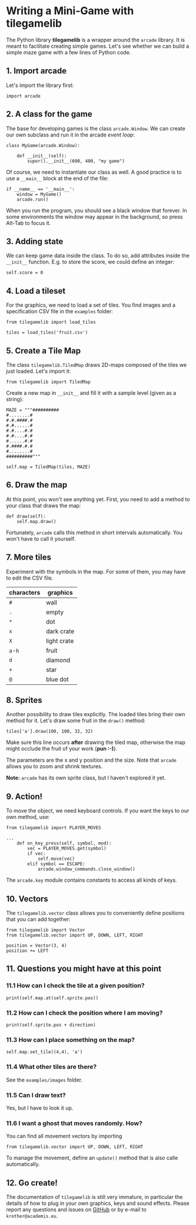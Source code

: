 
# Writing a Mini-Game with tilegamelib

The Python library **tilegamelib** is a wrapper around the `arcade` library. It is meant to facilitate creating simple games. Let's see whether we can build a simple maze game with a few lines of Python code.

## 1. Import arcade

Let's import the library first:

    import arcade

## 2. A class for the game

The base for developing games is the class `arcade.Window`.
We can create our own subclass and run it in the arcade *event loop*:

    class MyGame(arcade.Window):

        def __init__(self):
            super().__init__(600, 400, "my game")

Of course, we need to instantiate our class as well. A good practice is to use a `__main__` block at the end of the file:

    if __name__ == '__main__':
        window = MyGame()
        arcade.run()


When you run the program, you should see a black window that forever. In some environments the window may appear in the background, so press Alt-Tab to focus it.


## 3. Adding state

We can keep game data inside the class. To do so, add attributes inside the `__init__` function. E.g. to store the score, we could define an integer:

    self.score = 0


## 4. Load a tileset

For the graphics, we need to load a set of tiles. You find images and a specification CSV file in the `examples` folder:

    from tilegamelib import load_tiles

    tiles = load_tiles('fruit.csv')

## 5. Create a Tile Map

The class `tilegamelib.TiledMap` draws 2D-maps composed of the tiles we just loaded. Let's import it:

    from tilegamelib import TiledMap

Create a new map in `__init__` and fill it with a sample level (given as a string):

    MAZE = """##########
    #........#
    #.#.####.#
    #.#......#
    #.#....#.#
    #.#....#.#
    #......#.#
    #.####.#.#
    #........#
    ##########"""

    self.map = TiledMap(tiles, MAZE)

## 6. Draw the map

At this point, you won't see anything yet. First, you need to add a method to your class that draws the map:

    def draw(self):
        self.map.draw()

Fortunately, `arcade` calls this method in short intervals automatically. You won't have to call it yourself.

## 7. More tiles

Experiment with the symbols in the map. For some of them, you may have to edit the CSV file.

| characters | graphics |
|------------|----------|
| `#`        | wall     |
| `.`        | empty    |
| `*`        | dot      |
| `x`        | dark crate  |
| `X`        | light crate  |
| `a`-`h`    | fruit     |
| `d`        | diamond   |
| `+`        | star      |
| `@`        | blue dot  |

## 8. Sprites

Another possibility to draw tiles explicitly. The loaded tiles bring their own method for it. Let's draw some fruit in the `draw()` method:

    tiles['a'].draw(100, 100, 32, 32)

Make sure this line occurs **after** drawing the tiled map, otherwise the map might occlude the fruit of your work (**pun :-)**).

The parameters are the x and y position and the size. Note that `arcade` allows you to zoom and shrink textures.

**Note:** `arcade` has its own sprite class, but I haven't explored it yet.

## 9. Action!

To move the object, we need keyboard controls. If you want the
keys to our own method, use:

    from tilegamelib import PLAYER_MOVES

    ...
        def on_key_press(self, symbol, mod):
            vec = PLAYER_MOVES.get(symbol)
            if vec:
                self.move(vec)
            elif symbol == ESCAPE:
                arcade.window_commands.close_window()


The `arcade.key` module contains constants to access all kinds of keys.

## 10. Vectors

The `tilegamelib.vector` class allows you to conveniently define positions that you can add together:

    from tilegamelib import Vector
    from tilegamelib.vector import UP, DOWN, LEFT, RIGHT

    position = Vector(3, 4)
    position += LEFT

## 11. Questions you might have at this point

### 11.1 How can I check the tile at a given position?

    print(self.map.at(self.sprite.pos))

### 11.2 How can I check the position where I am moving?

    print(self.sprite.pos + direction)

### 11.3 How can I place something on the map?

    self.map.set_tile((4,4), 'a')

### 11.4 What other tiles are there?

See the `examples/images` folder.

### 11.5 Can I draw text?

Yes, but I have to look it up.

### 11.6 I want a ghost that moves randomly. How?

You can find all movement vectors by importing

    from tilegamelib.vector import UP, DOWN, LEFT, RIGHT

To manage the movement, define an `update()` method that is also calle automatically.

## 12. Go create!

The documentation of `tilegamelib` is still very immature, in particular the details of how to plug in your own graphics, keys and sound effects. Please report any questions and issues on [GitHub](https://github.com/krother/tilegamelib) or by e-mail to `krother@academis.eu`.
